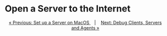 # Open a Server to the Internet


<!-- Router setup to open a NAT server

Explain NAT

Firewall

What can happen (bots, hackers)

DID for protection -->


<p align="center">
<a href="setup_macos">&laquo; Previous: Set up a Server on MacOS
 </a> &nbsp;&nbsp;&nbsp;|&nbsp;&nbsp;&nbsp; <a href="../system/debug.md">Next: Debug Clients, Servers and Agents &raquo;</a>
</p>